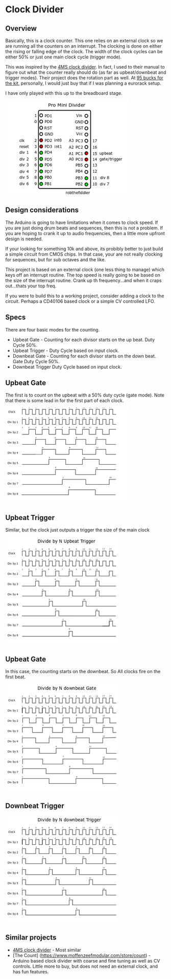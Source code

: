 # Clock Divider

## Overview

Basically, this is a clock counter.  This one relies on an external clock so we are running all the counters on an interrupt.  The clocking is done on either the rising or falling edge of the clock.  The width of the clock cycles can be either 50% or just one main clock cycle (trigger mode).

This was inspired by the [4MS clock divider](http://www.4mspedals.com/rcd.php).  In fact, I used to their manual to figure out what the counter really should do (as far as upbeat/downbeat and trigger modes).  Their project does the rotation part as well.  At [95 bucks for the kit](http://www.4mspedals.com/rcd-kit.php), personally, I would just buy that if I was planning a eurorack setup.

I have only played with this up to the breadboard stage.

![Upbeat](https://github.com/robstave/miniProProjects/blob/master/clockDivider/images/proMiniDiv.png)



## Design considerations

The Arduino is going to have limitations when it comes to clock speed.
If you are just doing drum beats and sequences, then this is not a problem.
If you are hoping to crank it up to audio frequencies, then a little more upfront design is needed.

If your looking for something 10k and above, its probibly better to just build a simple circuit from CMOS chips.  In that case, your are not really clocking for sequences, but for sub octaves and the like.

This project is based on an external clock (one less thing to manage) which keys off an interrupt routine.  The top speed is really going to be based on the size of the interrupt routine.  Crank up th frequency...and when it craps out...thats your top freq.

If you were to build this to a working project, consider adding a clock to the circuit. Perhaps a CD40106 based clock or a simple CV controlled LFO.

## Specs

There are four basic modes for the counting.

* Upbeat Gate - Counting for each divisor starts on the up beat.  Duty Cycle 50%.
* Upbeat Trigger - Duty Cycle based on input clock.
* Downbeat Gate - Counting for each divisor starts on the down beat. Gate Duty Cycle 50%.
* Downbeat Trigger Duty Cycle based on input clock.

## Upbeat Gate

The first is to count on the upbeat with a 50% duty cycle (gate mode).  Note that there is some lead in for the
first part of each clock.

![Upbeat](https://github.com/robstave/miniProProjects/blob/master/clockDivider/images/upbeatGate1.0.png)
                    
## Upbeat Trigger

Similar, but the clock just outputs a trigger the size of the main clock

![Upbeat](https://github.com/robstave/miniProProjects/blob/master/clockDivider/images/upbeatTrigger1.0.png)

## Upbeat Gate

In this case, the counting starts on the downbeat. So All clocks fire on the first beat.

![Upbeat](https://github.com/robstave/miniProProjects/blob/master/clockDivider/images/downbeatGate1.0.png)

## Downbeat Trigger

![Upbeat](https://github.com/robstave/miniProProjects/blob/master/clockDivider/images/downbeatTrigger1.0.png)





## Similar projects

* [4MS clock divider](http://www.4mspedals.com/rcd.php) - Most similar
* [The Count] (https://www.moffenzeefmodular.com/store/count) - Arduino based clock divider with coarse and fine tuning as well as CV controls. Little more to buy, but does not need an external clock, and has fun features.








